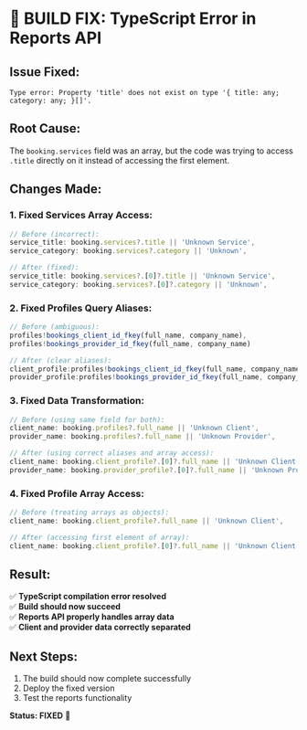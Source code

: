 # 🔧 BUILD FIX: TypeScript Error in Reports API

## **Issue Fixed:**
```
Type error: Property 'title' does not exist on type '{ title: any; category: any; }[]'.
```

## **Root Cause:**
The `booking.services` field was an array, but the code was trying to access `.title` directly on it instead of accessing the first element.

## **Changes Made:**

### **1. Fixed Services Array Access:**
```typescript
// Before (incorrect):
service_title: booking.services?.title || 'Unknown Service',
service_category: booking.services?.category || 'Unknown',

// After (fixed):
service_title: booking.services?.[0]?.title || 'Unknown Service',
service_category: booking.services?.[0]?.category || 'Unknown',
```

### **2. Fixed Profiles Query Aliases:**
```typescript
// Before (ambiguous):
profiles!bookings_client_id_fkey(full_name, company_name),
profiles!bookings_provider_id_fkey(full_name, company_name)

// After (clear aliases):
client_profile:profiles!bookings_client_id_fkey(full_name, company_name),
provider_profile:profiles!bookings_provider_id_fkey(full_name, company_name)
```

### **3. Fixed Data Transformation:**
```typescript
// Before (using same field for both):
client_name: booking.profiles?.full_name || 'Unknown Client',
provider_name: booking.profiles?.full_name || 'Unknown Provider',

// After (using correct aliases and array access):
client_name: booking.client_profile?.[0]?.full_name || 'Unknown Client',
provider_name: booking.provider_profile?.[0]?.full_name || 'Unknown Provider',
```

### **4. Fixed Profile Array Access:**
```typescript
// Before (treating arrays as objects):
client_name: booking.client_profile?.full_name || 'Unknown Client',

// After (accessing first element of array):
client_name: booking.client_profile?.[0]?.full_name || 'Unknown Client',
```

## **Result:**
✅ **TypeScript compilation error resolved**  
✅ **Build should now succeed**  
✅ **Reports API properly handles array data**  
✅ **Client and provider data correctly separated**  

## **Next Steps:**
1. The build should now complete successfully
2. Deploy the fixed version
3. Test the reports functionality

**Status: FIXED** 🚀
